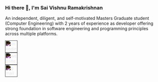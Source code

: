 ### Hi there 👋, I'm Sai Vishnu Ramakrishnan

An independent, diligent, and self-motivated Masters Graduate student (Computer Engineering) with 2 years of 
experience as developer offering strong foundation in software engineering and programming principles across 
multiple platforms.


[<img src='https://cdn.jsdelivr.net/npm/simple-icons@3.0.1/icons/linkedin.svg' alt='linkedin' height='40' style='filter: invert(100%);'>](https://www.linkedin.com/in/https://www.linkedin.com/in/saivishnur//)  
[<img src='https://cdn.jsdelivr.net/npm/simple-icons@3.0.1/icons/icloud.svg' alt='website' height='40' style='filter: invert(100%);'>](https://saivishnuramakrishnan.github.io/)  
[<img src='https://cdn.jsdelivr.net/npm/simple-icons@3.0.1/icons/gmail.svg' alt='gmail' height='40' style='filter: invert(100%);'>](saivishnuramakrishnan@gmail.com)

